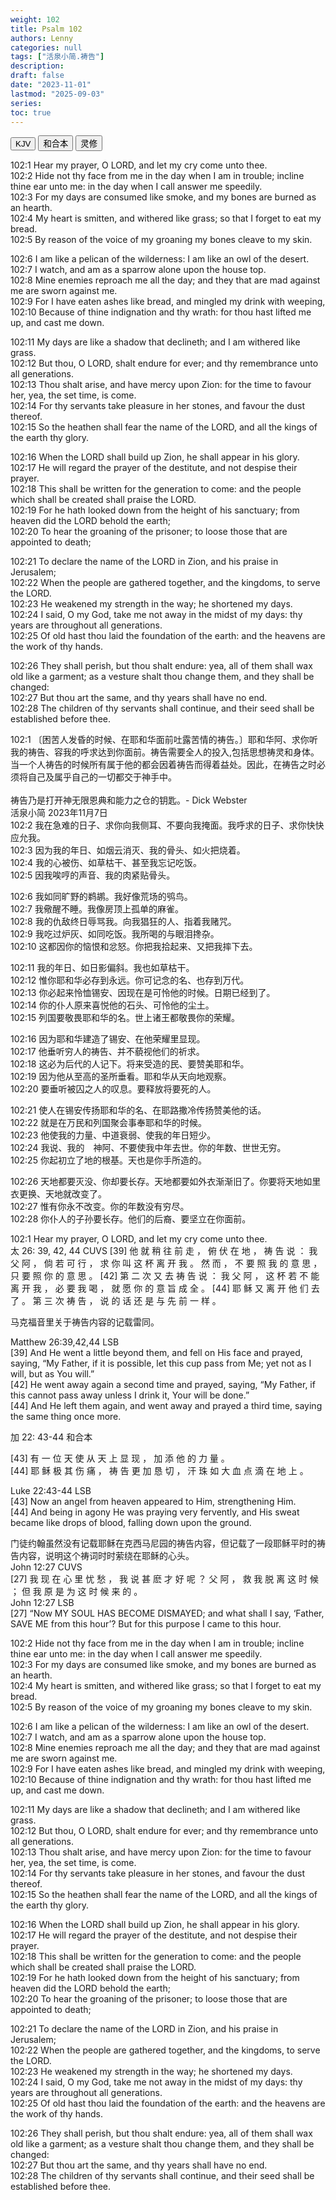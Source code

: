 ```yaml
---
weight: 102
title: Psalm 102
authors: Lenny
categories: null
tags: ["活泉小简.祷告"]
description: 
draft: false
date: "2023-11-01"
lastmod: "2025-09-03"
series: 
toc: true
---
```


<!--more-->

<!-- Tab links -->

<div class="tab">
  <button class="tablinks active" onclick="tablabel(event, 'english')">KJV</button>
  <button class="tablinks" onclick="tablabel(event, 'chinese')">和合本</button>
  <button class="tablinks" onclick="tablabel(event, 'meditation')">灵修</button>
</div>

<!-- Tab content -->
<div id="english" class="tabcontent" style="display:block">

102:1 Hear my prayer, O LORD, and let my cry come unto thee.  
102:2 Hide not thy face from me in the day when I am in trouble; incline thine ear unto me: in the day when I call answer me speedily.  
102:3 For my days are consumed like smoke, and my bones are burned as an hearth.  
102:4 My heart is smitten, and withered like grass; so that I forget to eat my bread.  
102:5 By reason of the voice of my groaning my bones cleave to my skin.  

102:6 I am like a pelican of the wilderness: I am like an owl of the desert.  
102:7 I watch, and am as a sparrow alone upon the house top.  
102:8 Mine enemies reproach me all the day; and they that are mad against me are sworn against me.  
102:9 For I have eaten ashes like bread, and mingled my drink with weeping,  
102:10 Because of thine indignation and thy wrath: for thou hast lifted me up, and cast me down.  

102:11 My days are like a shadow that declineth; and I am withered like grass.  
102:12 But thou, O LORD, shalt endure for ever; and thy remembrance unto all generations.  
102:13 Thou shalt arise, and have mercy upon Zion: for the time to favour her, yea, the set time, is come.  
102:14 For thy servants take pleasure in her stones, and favour the dust thereof.  
102:15 So the heathen shall fear the name of the LORD, and all the kings of the earth thy glory.  

102:16 When the LORD shall build up Zion, he shall appear in his glory.  
102:17 He will regard the prayer of the destitute, and not despise their prayer.  
102:18 This shall be written for the generation to come: and the people which shall be created shall praise the LORD.  
102:19 For he hath looked down from the height of his sanctuary; from heaven did the LORD behold the earth;  
102:20 To hear the groaning of the prisoner; to loose those that are appointed to death;  

102:21 To declare the name of the LORD in Zion, and his praise in Jerusalem;  
102:22 When the people are gathered together, and the kingdoms, to serve the LORD.  
102:23 He weakened my strength in the way; he shortened my days.  
102:24 I said, O my God, take me not away in the midst of my days: thy years are throughout all generations.  
102:25 Of old hast thou laid the foundation of the earth: and the heavens are the work of thy hands.  

102:26 They shall perish, but thou shalt endure: yea, all of them shall wax old like a garment; as a vesture shalt thou change them, and they shall be changed:  
102:27 But thou art the same, and thy years shall have no end.  
102:28 The children of thy servants shall continue, and their seed shall be established before thee.  
</div>

<div id="chinese" class="tabcontent">

102:1 〔困苦人发昏的时候、在耶和华面前吐露苦情的祷告。〕耶和华阿、求你听我的祷告、容我的呼求达到你面前。<label for="prayer" class="margin-toggle sidenote-number"></label><span class="sidenote">祷告需要全人的投入,包括思想祷灵和身体。当一个人祷告的时候所有属于他的都会因着祷告而得着益处。因此，在祷告之时必须将自己及属乎自己的一切都交于神手中。
<br><br>祷告乃是打开神无限恩典和能力之仓的钥匙。- Dick Webster
<br>活泉小简 2023年11月7日 </span>  
102:2 我在急难的日子、求你向我侧耳、不要向我掩面。我呼求的日子、求你快快应允我。  
102:3 因为我的年日、如烟云消灭、我的骨头、如火把烧着。  
102:4 我的心被伤、如草枯干、甚至我忘记吃饭。  
102:5 因我唉哼的声音、我的肉紧贴骨头。  

102:6 我如同旷野的鹈鹕。我好像荒场的鸮鸟。  
102:7 我儆醒不睡。我像房顶上孤单的麻雀。  
102:8 我的仇敌终日辱骂我。向我猖狂的人、指着我赌咒。  
102:9 我吃过炉灰、如同吃饭。我所喝的与眼泪搀杂。  
102:10 这都因你的恼恨和忿怒。你把我拾起来、又把我摔下去。  

102:11 我的年日、如日影偏斜。我也如草枯干。  
102:12 惟你耶和华必存到永远。你可记念的名、也存到万代。  
102:13 你必起来怜恤锡安、因现在是可怜他的时候。日期已经到了。  
102:14 你的仆人原来喜悦他的石头、可怜他的尘土。  
102:15 列国要敬畏耶和华的名。世上诸王都敬畏你的荣耀。  

102:16 因为耶和华建造了锡安、在他荣耀里显现。  
102:17 他垂听穷人的祷告、并不藐视他们的祈求。  
102:18 这必为后代的人记下。将来受造的民、要赞美耶和华。  
102:19 因为他从至高的圣所垂看。耶和华从天向地观察。  
102:20 要垂听被囚之人的叹息。要释放将要死的人。  

102:21 使人在锡安传扬耶和华的名、在耶路撒冷传扬赞美他的话。  
102:22 就是在万民和列国聚会事奉耶和华的时候。  
102:23 他使我的力量、中道衰弱、使我的年日短少。  
102:24 我说、我的　神阿、不要使我中年去世。你的年数、世世无穷。  
102:25 你起初立了地的根基。天也是你手所造的。  

102:26 天地都要灭没、你却要长存。天地都要如外衣渐渐旧了。你要将天地如里衣更换、天地就改变了。  
102:27 惟有你永不改变。你的年数没有穷尽。  
102:28 你仆人的子孙要长存。他们的后裔、要坚立在你面前。  
</div>

<div id="meditation" class="tabcontent">
102:1 Hear my prayer, O LORD, and let my cry come unto thee.  

<div class = "note">太 26: 39, 42, 44 CUVS   
[39] 他 就 稍 往 前 走 ， 俯 伏 在 地 ， 祷 告 说 ： 我 父 阿 ， 倘 若 可 行 ， 求 你 叫 这 杯 离 开 我 。 然 而 ， 不 要 照 我 的 意 思 ， 只 要 照 你 的 意 思 。     
[42] 第 二 次 又 去 祷 告 说 ： 我 父 阿 ， 这 杯 若 不 能 离 开 我 ， 必 要 我 喝 ， 就 愿 你 的 意 旨 成 全 。    
[44] 耶 稣 又 离 开 他 们 去 了 。 第 三 次 祷 告 ， 说 的 话 还 是 与 先 前 一 样 。     

马克福音里关于祷告内容的记载雷同。   

Matthew 26:39,42,44 LSB   
[39] And He went a little beyond them, and fell on His face and prayed, saying, “My Father, if it is possible, let this cup pass from Me; yet not as I will, but as You will.”    
[42] He went away again a second time and prayed, saying, “My Father, if this cannot pass away unless I drink it, Your will be done.”    
[44] And He left them again, and went away and prayed a third time, saying the same thing once more.  

</div>

<div class = "note">
加 22: 43-44 和合本     

[43] 有 一 位 天 使 从 天 上 显 现 ， 加 添 他 的 力 量 。  
[44] 耶 稣 极 其 伤 痛 ， 祷 告 更 加 恳 切 ， 汗 珠 如 大 血 点 滴 在 地 上 。  

Luke 22:43-44 LSB  
[43] Now an angel from heaven appeared to Him, strengthening Him.   
[44] And being in agony He was praying very fervently, and His sweat became like drops of blood, falling down upon the ground.

门徒约翰虽然没有记载耶稣在克西马尼园的祷告内容，但记载了一段耶稣平时的祷告内容，说明这个祷词时时萦绕在耶稣的心头。  
John 12:27 CUVS  
[27] 我 现 在 心 里 忧 愁 ， 我 说 甚 麽 才 好 呢 ？ 父 阿 ， 救 我 脱 离 这 时 候 ； 但 我 原 是 为 这 时 候 来 的 。  
John 12:27 LSB  
[27] “Now MY SOUL HAS BECOME DISMAYED; and what shall I say, ‘Father, SAVE ME from this hour’? But for this purpose I came to this hour.
</div>    

102:2 Hide not thy face from me in the day when I am in trouble; incline thine ear unto me: in the day when I call answer me speedily.   
102:3 For my days are consumed like smoke, and my bones are burned as an hearth.    
102:4 My heart is smitten, and withered like grass; so that I forget to eat my bread.   
102:5 By reason of the voice of my groaning my bones cleave to my skin.   

102:6 I am like a pelican of the wilderness: I am like an owl of the desert.  
102:7 I watch, and am as a sparrow alone upon the house top.  
102:8 Mine enemies reproach me all the day; and they that are mad against me are sworn against me.  
102:9 For I have eaten ashes like bread, and mingled my drink with weeping,  
102:10 Because of thine indignation and thy wrath: for thou hast lifted me up, and cast me down.  

102:11 My days are like a shadow that declineth; and I am withered like grass.  
102:12 But thou, O LORD, shalt endure for ever; and thy remembrance unto all generations.  
102:13 Thou shalt arise, and have mercy upon Zion: for the time to favour her, yea, the set time, is come.  
102:14 For thy servants take pleasure in her stones, and favour the dust thereof.  
102:15 So the heathen shall fear the name of the LORD, and all the kings of the earth thy glory.  

102:16 When the LORD shall build up Zion, he shall appear in his glory.  
102:17 He will regard the prayer of the destitute, and not despise their prayer.  
102:18 This shall be written for the generation to come: and the people which shall be created shall praise the LORD.  
102:19 For he hath looked down from the height of his sanctuary; from heaven did the LORD behold the earth;  
102:20 To hear the groaning of the prisoner; to loose those that are appointed to death;  

102:21 To declare the name of the LORD in Zion, and his praise in Jerusalem;  
102:22 When the people are gathered together, and the kingdoms, to serve the LORD.  
102:23 He weakened my strength in the way; he shortened my days.  
102:24 I said, O my God, take me not away in the midst of my days: thy years are throughout all generations.  
102:25 Of old hast thou laid the foundation of the earth: and the heavens are the work of thy hands.  

102:26 They shall perish, but thou shalt endure: yea, all of them shall wax old like a garment; as a vesture shalt thou change them, and they shall be changed:  
102:27 But thou art the same, and thy years shall have no end.  
102:28 The children of thy servants shall continue, and their seed shall be established before thee.  
</div>
